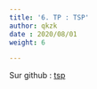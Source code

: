 ```yaml
---
title: '6. TP : TSP'
author: qkzk
date : 2020/08/01
weight: 6

---
```


Sur github : [tsp](https://github.com/qkzk/data_colab/tree/master/TSP)

